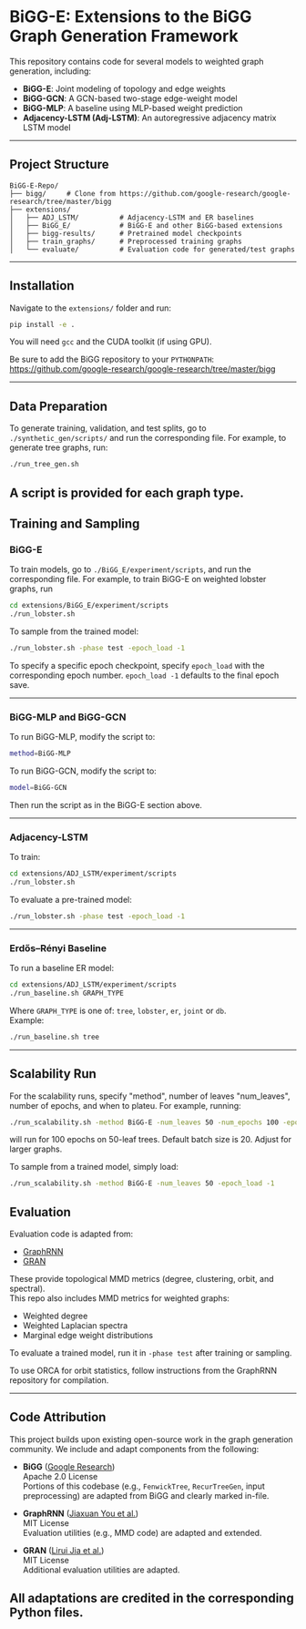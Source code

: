 # BiGG-E: Extensions to the BiGG Graph Generation Framework

This repository contains code for several models to weighted graph generation, including:

- **BiGG-E**: Joint modeling of topology and edge weights 
- **BiGG-GCN**: A GCN-based two-stage edge-weight model  
- **BiGG-MLP**: A baseline using MLP-based weight prediction  
- **Adjacency-LSTM (Adj-LSTM)**: An autoregressive adjacency matrix LSTM model  
---

## Project Structure

```
BiGG-E-Repo/
├── bigg/     # Clone from https://github.com/google-research/google-research/tree/master/bigg
├── extensions/
│   ├── ADJ_LSTM/          # Adjacency-LSTM and ER baselines
│   ├── BiGG_E/            # BiGG-E and other BiGG-based extensions
│   ├── bigg-results/      # Pretrained model checkpoints
│   ├── train_graphs/      # Preprocessed training graphs
│   └── evaluate/          # Evaluation code for generated/test graphs
```

---

## Installation

Navigate to the `extensions/` folder and run:

```bash
pip install -e .
```

You will need `gcc` and the CUDA toolkit (if using GPU).  

Be sure to add the BiGG repository to your `PYTHONPATH`:  
https://github.com/google-research/google-research/tree/master/bigg

---

## Data Preparation

To generate training, validation, and test splits, go to `./synthetic_gen/scripts/` and run the corresponding file. For example, to generate tree graphs, run:

```bash
./run_tree_gen.sh
```

A script is provided for each graph type.
---

## Training and Sampling

### BiGG-E

To train models, go to `./BiGG_E/experiment/scripts`, and run the corresponding file. For example, to train BiGG-E on weighted lobster graphs, run

```bash
cd extensions/BiGG_E/experiment/scripts
./run_lobster.sh
```

To sample from the trained model:

```bash
./run_lobster.sh -phase test -epoch_load -1
```

To specify a specific epoch checkpoint, specify `epoch_load` with the corresponding epoch number. `epoch_load -1` defaults to the final epoch save.

---

### BiGG-MLP and BiGG-GCN

To run BiGG-MLP, modify the script to:

```bash
method=BiGG-MLP
```

To run BiGG-GCN, modify the script to:

```bash
model=BiGG-GCN
```

Then run the script as in the BiGG-E section above.

---

### Adjacency-LSTM

To train:

```bash
cd extensions/ADJ_LSTM/experiment/scripts
./run_lobster.sh
```

To evaluate a pre-trained model:

```bash
./run_lobster.sh -phase test -epoch_load -1
```

---

### Erdős–Rényi Baseline

To run a baseline ER model:

```bash
cd extensions/ADJ_LSTM/experiment/scripts
./run_baseline.sh GRAPH_TYPE
```

Where `GRAPH_TYPE` is one of: `tree`, `lobster`, `er`, `joint` or `db`.  
Example:

```bash
./run_baseline.sh tree
```

---

## Scalability Run

For the scalability runs, specify "method", number of leaves "num_leaves", number of epochs, and when to plateu. For example, running:

```bash
./run_scalability.sh -method BiGG-E -num_leaves 50 -num_epochs 100 -epoch_plateu 50
```

will run for 100 epochs on 50-leaf trees. Default batch size is 20. Adjust for larger graphs.

To sample from a trained model, simply load:

```bash
./run_scalability.sh -method BiGG-E -num_leaves 50 -epoch_load -1
```


## Evaluation

Evaluation code is adapted from:

- [GraphRNN](https://github.com/JiaxuanYou/graph-generation)
- [GRAN](https://github.com/lrjconan/GRAN)

These provide topological MMD metrics (degree, clustering, orbit, and spectral).  
This repo also includes MMD metrics for weighted graphs:
- Weighted degree
- Weighted Laplacian spectra
- Marginal edge weight distributions

To evaluate a trained model, run it in `-phase test` after training or sampling.

To use ORCA for orbit statistics, follow instructions from the GraphRNN repository for compilation.

---

## Code Attribution

This project builds upon existing open-source work in the graph generation community. We include and adapt components from the following:

- **BiGG** ([Google Research](https://github.com/google-research/google-research/tree/master/bigg))  
  Apache 2.0 License  
  Portions of this codebase (e.g., `FenwickTree`, `RecurTreeGen`, input preprocessing) are adapted from BiGG and clearly marked in-file.

- **GraphRNN** ([Jiaxuan You et al.](https://github.com/JiaxuanYou/graph-generation))  
  MIT License  
  Evaluation utilities (e.g., MMD code) are adapted and extended.

- **GRAN** ([Lirui Jia et al.](https://github.com/lrjconan/GRAN))  
  MIT License  
  Additional evaluation utilities are adapted.

All adaptations are credited in the corresponding Python files.  
---
